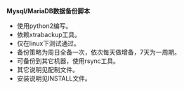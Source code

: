 **Mysql/MariaDB数据备份脚本**  
- 使用python2编写。
- 依赖xtrabackup工具。
- 仅在linux下测试通过。
- 备份策略为周日全备一次，依次每天做增备，7天为一周期。
- 可备份到其它机器，使用rsync工具。
- 其它说明见配制文件。
- 安装说明见INSTALL文件。
